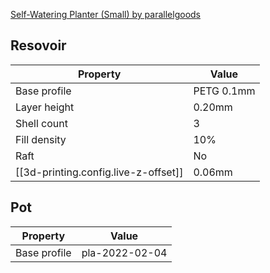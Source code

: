 
[Self-Watering Planter (Small) by parallelgoods](https://www.thingiverse.com/thing:903411/files)


## Resovoir

| Property                             | Value      |
| ------------------------------------ | ---------- |
| Base profile                         | PETG 0.1mm |
| Layer height                         | 0.20mm     |
| Shell count                          | 3          |
| Fill density                         | 10%        |
| Raft                                 | No         |
| [[3d-printing.config.live-z-offset]] | 0.06mm     |


## Pot

| Property | Value |
| -------- | ----- |
|      Base profile    |  pla-2022-02-04     |

